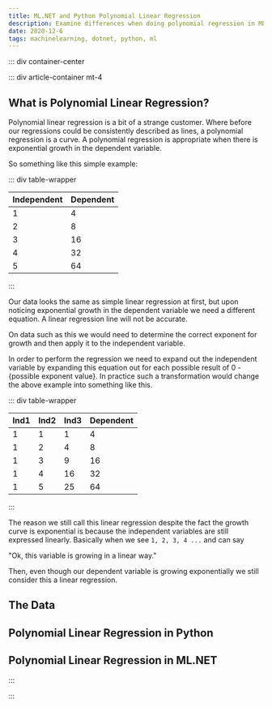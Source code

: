 ```yaml
---
title: ML.NET and Python Polynomial Linear Regression
description: Examine differences when doing polynomial regression in ML.NET and Python
date: 2020-12-6
tags: machinelearning, dotnet, python, ml
---
```


<page-header title="ML.NET and Python Polynomial Linear Regression"></page-header>

::: div container-center

<picture-wrapper :legacy="false" file-name="heroes/robotmlnet-yes_tfryby.png" alt-text="The ML.NET logo with a robot face next to it." classes="hero-height-128"></picture-wrapper>

::: div article-container mt-4

## What is Polynomial Linear Regression?

Polynomial linear regression is a bit of a strange customer. Where before our regressions could be consistently described as lines, a polynomial regression is a curve. A polynomial regression is appropriate when there is exponential growth in the dependent variable. 

So something like this simple example:

::: div table-wrapper

| Independent | Dependent |
| ---------- | -------- |
| 1 | 4 |
| 2 | 8 |
| 3 | 16 |
| 4 | 32 |
| 5 | 64 |

:::

Our data looks the same as simple linear regression at first, but upon noticing exponential growth in the dependent variable we need a different equation. A linear regression line will not be accurate.

On data such as this we would need to determine the correct exponent for growth and then apply it to the independent variable. 

In order to perform the regression we need to expand out the independent variable by expanding this equation out for each possible result of 0 - {possible exponent value}. In practice such a transformation would change the above example into something like this.

::: div table-wrapper

|Ind1|Ind2|Ind3|Dependent|
|--|--|--|--------|
|1|1|1|4|
|1|2|4|8|
|1|3|9|16|
|1|4|16|32|
|1|5|25|64|

:::

The reason we still call this linear regression despite the fact the growth curve is exponential is because the independent variables are still expressed linearly. Basically when we see `1, 2, 3, 4 ...` and can say 

"Ok, this variable is growing in a linear way."

Then, even though our dependent variable is growing exponentially we still consider this a linear regression.

## The Data

## Polynomial Linear Regression in Python

## Polynomial Linear Regression in ML.NET

:::

:::
